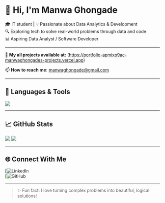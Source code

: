 # 👋 Hi, I'm Manwa Ghongade

🎓 IT student | 💡 Passionate about Data Analytics & Development  
🔍 Exploring tech to solve real-world problems through data and code  
📊 Aspiring Data Analyst / Software Developer

---


📁 **My all projects available at:** (https://portfolio-apmixp9ac-manwaghongades-projects.vercel.app)

📫 **How to reach me:** manwaghongade@gmail.com

---

## 🔧 Languages & Tools

<p align="left">
  <img src="https://skillicons.dev/icons?i=c,cpp,java,html,css,js,react,mysql,mongodb,powerbi,tableau,vscode,eclipse,netbeans" />
</p>

---

## 📈 GitHub Stats

<p align="left">
  <img src="https://github-readme-stats.vercel.app/api/top-langs/?username=Manwaghongade&layout=compact&theme=radical" />
  <img src="https://github-readme-stats.vercel.app/api?username=Manwaghongade&show_icons=true&theme=radical" />
</p>

---

## 🌐 Connect With Me

[![LinkedIn](http://www.linkedin.com/in/manwa-ghongade-38886127a)  
[![GitHub](https://github.com/Manwaghongade)  


---

> ✨ Fun fact: I love turning complex problems into beautiful, logical solutions!
